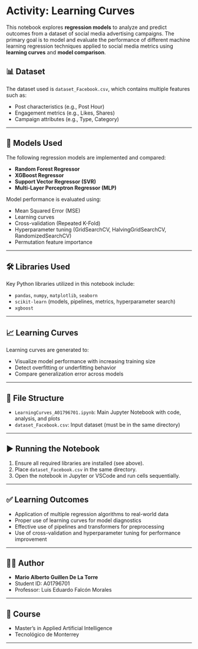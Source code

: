 # **Activity: Learning Curves**

This notebook explores **regression models** to analyze and predict outcomes from a dataset of social media advertising campaigns. The primary goal is to model and evaluate the performance of different machine learning regression techniques applied to social media metrics using **learning curves** and **model comparison**.

## 📊 Dataset

The dataset used is `dataset_Facebook.csv`, which contains multiple features such as:
- Post characteristics (e.g., Post Hour)
- Engagement metrics (e.g., Likes, Shares)
- Campaign attributes (e.g., Type, Category)

---

## 🧪 Models Used

The following regression models are implemented and compared:
- **Random Forest Regressor**
- **XGBoost Regressor**
- **Support Vector Regressor (SVR)**
- **Multi-Layer Perceptron Regressor (MLP)**

Model performance is evaluated using:
- Mean Squared Error (MSE)
- Learning curves
- Cross-validation (Repeated K-Fold)
- Hyperparameter tuning (GridSearchCV, HalvingGridSearchCV, RandomizedSearchCV)
- Permutation feature importance

---

## 🛠️ Libraries Used

Key Python libraries utilized in this notebook include:

- `pandas`, `numpy`, `matplotlib`, `seaborn`
- `scikit-learn` (models, pipelines, metrics, hyperparameter search)
- `xgboost`

---

## 📈 Learning Curves

Learning curves are generated to:
- Visualize model performance with increasing training size
- Detect overfitting or underfitting behavior
- Compare generalization error across models

---

## 📂 File Structure

- `LearningCurves_A01796701.ipynb`: Main Jupyter Notebook with code, analysis, and plots
- `dataset_Facebook.csv`: Input dataset (must be in the same directory)

---

## ▶️ Running the Notebook

1. Ensure all required libraries are installed (see above).
2. Place `dataset_Facebook.csv` in the same directory.
3. Open the notebook in Jupyter or VSCode and run cells sequentially.

---

## ✅ Learning Outcomes

- Application of multiple regression algorithms to real-world data
- Proper use of learning curves for model diagnostics
- Effective use of pipelines and transformers for preprocessing
- Use of cross-validation and hyperparameter tuning for performance improvement

---
## 👨‍🎓 Author

- **Mario Alberto Guillen De La Torre**
- Student ID: A01796701
- Professor: Luis Eduardo Falcón Morales

---
## 📌 Course

- Master’s in Applied Artificial Intelligence
- Tecnológico de Monterrey

---
